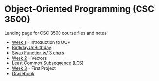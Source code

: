 # Object-Oriented Programming (CSC 3500)
Landing page for CSC 3500 course files and notes

* [Week 1](wk01) - Introduction to OOP
 * [BirthdayUnBirthday](wk01/birthday)
 * [Swap Function w/ 3 chars](wk01/swap3x)
* [Week 2](wk02) - Vectors
 * [Least Common Subsequence](lcs) (LCS)
* [Week 3](wk03) - First Project
 * [Gradebook](wk03)
